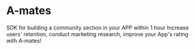 # A-mates
SDK for building a community section in your APP within 1 hour
Increase users' retention, conduct marketing research, improve your App's rating with A-mates!
